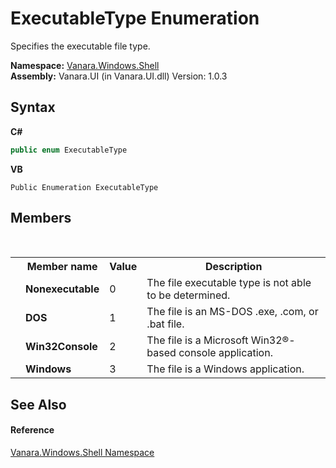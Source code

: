 # ExecutableType Enumeration
 

Specifies the executable file type.

**Namespace:**&nbsp;<a href="be182789-447d-1423-b31f-7fd1f1f04ab2">Vanara.Windows.Shell</a><br />**Assembly:**&nbsp;Vanara.UI (in Vanara.UI.dll) Version: 1.0.3

## Syntax

**C#**<br />
``` C#
public enum ExecutableType
```

**VB**<br />
``` VB
Public Enumeration ExecutableType
```


## Members
&nbsp;<table><tr><th></th><th>Member name</th><th>Value</th><th>Description</th></tr><tr><td /><td target="F:Vanara.Windows.Shell.ExecutableType.Nonexecutable">**Nonexecutable**</td><td>0</td><td>The file executable type is not able to be determined.</td></tr><tr><td /><td target="F:Vanara.Windows.Shell.ExecutableType.DOS">**DOS**</td><td>1</td><td>The file is an MS-DOS .exe, .com, or .bat file.</td></tr><tr><td /><td target="F:Vanara.Windows.Shell.ExecutableType.Win32Console">**Win32Console**</td><td>2</td><td>The file is a Microsoft Win32®-based console application.</td></tr><tr><td /><td target="F:Vanara.Windows.Shell.ExecutableType.Windows">**Windows**</td><td>3</td><td>The file is a Windows application.</td></tr></table>

## See Also


#### Reference
<a href="be182789-447d-1423-b31f-7fd1f1f04ab2">Vanara.Windows.Shell Namespace</a><br />